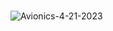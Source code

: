 #
![Avionics-4-21-2023](https://github.com/sgushy/Twin-Rotor/assets/113747791/a2403fc5-5e92-4b55-93a6-5c68e1ea5c7f)
